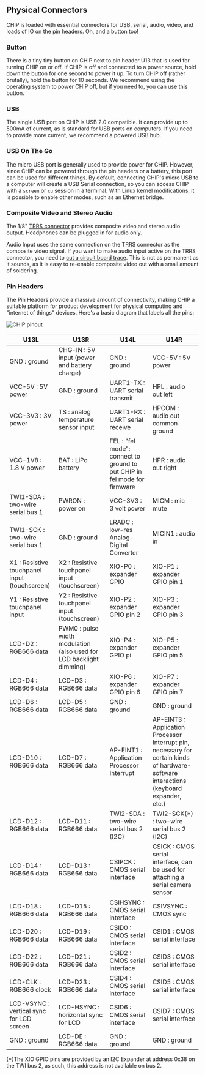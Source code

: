 ## Physical Connectors
CHIP is loaded with essential connectors for USB, serial, audio, video, and loads of IO on the pin headers. Oh, and a button too!
### Button
There is a tiny tiny button on CHIP next to pin header U13 that is used for turning CHIP on or off. If CHIP is off and connected to a power source, hold down the button for one second to power it up. To turn CHIP off (rather brutally), hold the button for 10 seconds. We recommend using the operating system to power CHIP off, but if you need to, you can use this button.
### USB
The single USB port on CHIP is USB 2.0 compatible. It can provide up to 500mA of current, as is standard for USB ports on computers. If you need to provide more current, we recommend a powered USB hub. 
### USB On The Go
The micro USB port is generally used to provide power for CHIP. However, since CHIP can be powered through the pin headers or a battery, this port can be used for different things. 
By default, connecting CHIP's micro USB to a computer will create a USB Serial connection, so you can access CHIP with a `screen` or `cu` session in a terminal. With Linux kernel modifications, it is possible to enable other modes, such as an Ethernet bridge.
### Composite Video and Stereo Audio
The 1/8" [TRRS connector](#about-the-trrs-connector) provides composite video and stereo audio output. Headphones can be plugged in for audio only.

Audio Input uses the same connection on the TRRS connector as the composite video signal. If you want to make audio input active on the TRRS connector, you need to [cut a circuit board trace](#microphone-and-audio-input). This is not as permanent as it sounds, as it is easy to re-enable composite video out with a small amount of soldering.
### Pin Headers
The Pin Headers provide a massive amount of connectivity, making CHIP a suitable platform for product development for physical computing and "internet of things" devices. Here's a basic diagram that labels all the pins:

![CHIP pinout](images/chip_pinouts.jpg)

U13L | U13R | U14L | U14R
------|------|------|------
GND : ground | CHG-IN : 5V input (power and battery charge) | GND : ground | VCC-5V : 5V power
VCC-5V : 5V power | GND : ground | UART1-TX : UART serial transmit | HPL : audio out left
VCC-3V3 : 3V power | TS : analog temperature sensor input | UART1-RX : UART serial receive | HPCOM : audio out common ground
VCC-1V8 : 1.8 V power | BAT : LiPo battery | FEL : "fel mode": connect to ground to put CHIP in fel mode for firmware | HPR : audio out right
TWI1-SDA : two-wire serial bus 1 | PWRON : power on | VCC-3V3 : 3 volt power | MICM : mic mute
TWI1-SCK : two-wire serial bus 1 | GND : ground | LRADC : low-res Analog-Digital Converter | MICIN1 : audio in
X1 : Resistive touchpanel input (touchscreen) | X2 : Resistive touchpanel input (touchscreen) | XIO-P0 : expander GPIO | XIO-P1 : expander GPIO pin 1
Y1 : Resistive touchpanel input | Y2 : Resistive touchpanel input (touchscreen) | XIO-P2 : expander GPIO pin 2 | XIO-P3 : expander GPIO pin 3
LCD-D2 : RGB666 data | PWM0 : pulse width modulation (also used for LCD backlight dimming) | XIO-P4 : expander GPIO pi | XIO-P5 : expander GPIO pin 5
LCD-D4 : RGB666 data | LCD-D3 : RGB666 data | XIO-P6 : expander GPIO pin 6 | XIO-P7 : expander GPIO pin 7
LCD-D6 : RGB666 data | LCD-D5 : RGB666 data | GND : ground | GND : ground
LCD-D10 : RGB666 data | LCD-D7 : RGB666 data | AP-EINT1 : Application Processor Interrupt  | AP-EINT3 : Application Processor Interrupt pin, necessary for certain kinds of hardware-software interactions (keyboard expander, etc.)
LCD-D12 : RGB666 data | LCD-D11 : RGB666 data | TWI2-SDA : two-wire serial bus 2 (I2C) | TWI2-SCK(*) : two-wire serial bus 2 (I2C)
LCD-D14 : RGB666 data | LCD-D13 : RGB666 data | CSIPCK : CMOS serial interface | CSICK : CMOS serial interface, can be used for attaching a serial camera sensor
LCD-D18 : RGB666 data | LCD-D15 : RGB666 data | CSIHSYNC : CMOS serial interface | CSIVSYNC : CMOS sync
LCD-D20 : RGB666 data | LCD-D19 : RGB666 data | CSID0 : CMOS serial interface | CSID1 : CMOS serial interface
LCD-D22 : RGB666 data | LCD-D21 : RGB666 data  | CSID2 : CMOS serial interface | CSID3 : CMOS serial interface
LCD-CLK : RGB666 clock | LCD-D23 : RGB666 data | CSID4 : CMOS serial interface | CSID5 : CMOS serial interface
LCD-VSYNC : vertical sync for LCD screen | LCD-HSYNC : horizontal sync for LCD | CSID6 : CMOS serial interface | CSID7 : CMOS serial interface
GND : ground | LCD-DE : RGB666 data | GND : ground | GND : ground

(*)The XIO GPIO pins are provided by an I2C Expander at address 0x38 on the TWI bus 2, as such, this address is not available on bus 2.


